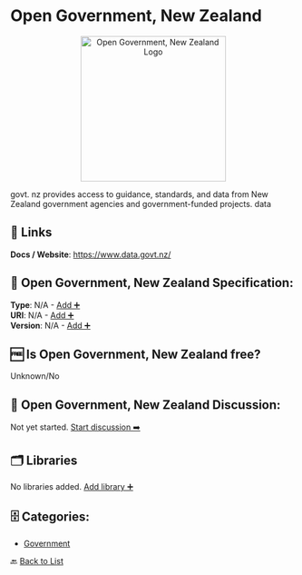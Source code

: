 # Open Government, New Zealand
<p align="center">
    <img width="256" src="https://raw.githubusercontent.com/apis-list/apis-list/main/apis/open-government-new-zealand/logo_256x256.png" alt="Open Government, New Zealand Logo"/>
</p>
govt. nz provides access to guidance, standards, and data from New Zealand government agencies and government-funded projects. data

##  🔗 Links
**Docs / Website**: https://www.data.govt.nz/

## 🧬 Open Government, New Zealand Specification:
**Type**: N/A - [Add ➕](https://github.com/apis-list/apis-list/edit/main/apis/open-government-new-zealand/open-government-new-zealand.yaml)  
**URI**: N/A - [Add ➕](https://github.com/apis-list/apis-list/edit/main/apis/open-government-new-zealand/open-government-new-zealand.yaml)  
**Version**: N/A - [Add ➕](https://github.com/apis-list/apis-list/edit/main/apis/open-government-new-zealand/open-government-new-zealand.yaml)

## 🆓 Is Open Government, New Zealand free?
 Unknown/No 

## 💬 Open Government, New Zealand Discussion:
Not yet started. [Start discussion ➡️](https://github.com/apis-list/apis-list/discussions/new)

## 🗂️ Libraries

No libraries added. [Add library ➕](https://github.com/apis-list/apis-list/edit/main/apis/open-government-new-zealand/open-government-new-zealand.yaml)    


## 🗄️ Categories:
- [Government](https://github.com/apis-list/apis-list#government-)

🔙  [Back to List](https://github.com/apis-list/apis-list)
